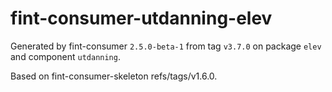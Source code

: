 # fint-consumer-utdanning-elev

Generated by fint-consumer `2.5.0-beta-1` from tag `v3.7.0` on package `elev` and component `utdanning`.

Based on fint-consumer-skeleton refs/tags/v1.6.0.
